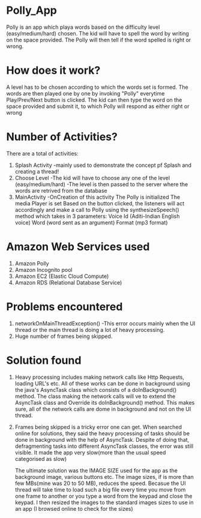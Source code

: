 # Polly_App
  Polly is an app which playa words based on the difficulty level (easy/medium/hard) chosen.
  The kid will have to spell the word by writing on the space provided.
  The Polly will then tell if the word spelled is right or wrong.

# How does it work?
  A level has to be chosen according to which the words set is formed.
  The words are then played one by one by invoking "Polly" everytime Play/Prev/Next button is clicked.
  The kid can then type the word on the space provided and submit it, to which Polly will respond as either right or wrong
  
# Number of Activities?
 There are a total of  activities:
  1. Splash Activity
      -mainly used to demonstrate the concept pf Splash and creating a thread!
  2. Choose Level
      -The kid will have to choose any one of the level (easy/medium/hard)
      -The level is then passed to the server where the words are retrived from the database
  3. MainActivity
      -OnCreation of this activity
        The Polly is initialized
        The media Player is set
        Based on the button clicked, the listeners will act accordingly and make a call to Polly using the synthesizeSpeech() method which takes in 3 parameters: 
          Voice Id (Aditi-Indian English voice)
          Word (word sent as an argument)
          Format (mp3 format)

# Amazon Web Services used
  1. Amazon Polly
  2. Amazon Incognito pool
  3. Amazon EC2 (Elastic Cloud Compute)
  4. Amazon RDS (Relational Database Service)
  
# Problems encountered
  1. networkOnMainThreadException()
      -This error occurs mainly when the UI thread or the main thread is doing a lot of heavy processing.
  2. Huge number of frames being skipped.

# Solution found
  1. Heavy processing includes making network calls like Http Requests, loading URL's etc.
      All of these works can be done in background using the java's AsyncTask class which consists of a doInBackground() method.
      The class making the network calls will ve to extend the AsyncTask class and Override its doInBackground() method.
      This makes sure, all of the network calls are dome in background and not on the UI thread.
      
  2. Frames being skipped is a tricky error one can get.
      When searched online for solutions, they said the heavy processing of tasks should be done in background with the help of AsyncTask.
      Despite of doing that, defragmenting tasks into different AsyncTask classes, the error was still visible.
      It made the app very slow(more than the usual speed categorised as slow)
      
      The ultimate solution was the IMAGE SIZE used for the app as the background image, various buttons etc.
      The image sizes, if is more than few MBs(mine was 20 to 50 MB), reduces the speed.
      Becasue the UI thread will take time to load such a big file every time you move from one frame to another or you type a word from the keypad and close the keypad.
      I then resized the images to the standard images sizes to use in an app (I browsed online to check for the sizes)
      

